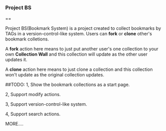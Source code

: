 ### Project BS
==

Project BS(Bookmark System) is a project created to collect bookmarks by TAGs in a version-control-like system.
Users can **fork** or **clone** other's bookmark colletions.

A **fork** action here means to just put another user's one collection to your own **Collection Wall** and this collection will update as the other user updates it.

A **clone** action here means to just clone a collection and this collection won't update as the original collection updates.

##TODO:
1, Show the bookmark collections as a start page.

2, Support modify actions.

3, Support version-control-like system.

4, Support search actions.

MORE....
